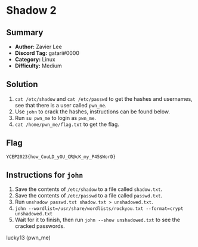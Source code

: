 Shadow 2
===

## Summary
* **Author:** Zavier Lee
* **Discord Tag:** gatari#0000
* **Category:** Linux
* **Difficulty:** Medium

## Solution
1. `cat /etc/shadow` and `cat /etc/passwd` to get the hashes and usernames, see that there is a user called `pwn_me`.
2. Use `john` to crack the hashes, instructions can be found below.
3. Run `su pwn_me` to login as `pwn_me`.
4. `cat /home/pwn_me/flag.txt` to get the flag.

## Flag
```
YCEP2023{how_CouLD_yOU_CR@cK_my_P45$WorD}
```

## Instructions for `john`
1. Save the contents of `/etc/shadow` to a file called `shadow.txt`.
2. Save the contents of `/etc/passwd` to a file called `passwd.txt`.
3. Run `unshadow passwd.txt shadow.txt > unshadowed.txt`.
4. `john --wordlist=/usr/share/wordlists/rockyou.txt --format=crypt unshadowed.txt`
5. Wait for it to finish, then run `john --show unshadowed.txt` to see the cracked passwords.

lucky13          (pwn_me)
